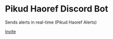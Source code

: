 # Pikud Haoref Discord Bot

Sends alerts in real-time (Pikud Haoref Alerts)

[Invite](https://discord.com/api/oauth2/authorize?client_id=1173211346410668083&permissions=826781206528&scope=applications.commands+bot)